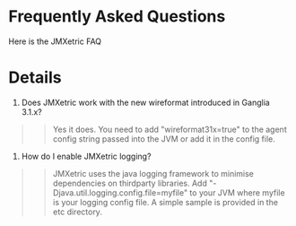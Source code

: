 # Frequently Asked Questions #

Here is the JMXetric FAQ

# Details #

  1. Does JMXetric work with the new wireformat introduced in Ganglia 3.1.x?
> > Yes it does.  You need to add "wireformat31x=true" to the agent config string passed into the JVM or add it in the config file.
  1. How do I enable JMXetric logging?
> > JMXetric uses the java logging framework to minimise dependencies on thirdparty libraries.  Add "-Djava.util.logging.config.file=myfile" to your JVM where myfile is your logging config file.  A simple sample is provided in the etc directory.